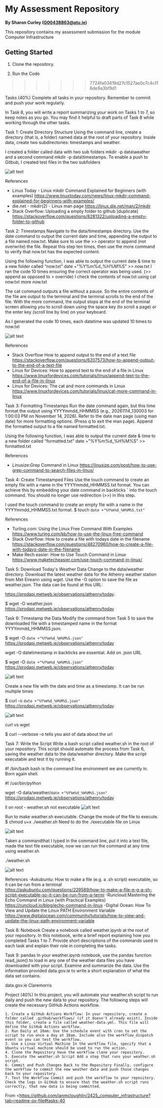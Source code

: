 # My Assessment Repository

**By Sharon Curley (G00438863@atu.ie)**

This repository contains my assessment  submission for the module Computer Infrastructure

## Getting Started

1. Clone the repository.

2. Run the Code
>>>>>>> 7724fa03419d27c1527ae0c7c4c116de9a3bf9d1




Tasks (40%)
Complete all tasks in your repository. Remember to commit and push your work regularly.

In Task 8, you will write a report summarizing your work on Tasks 1 to 7, so keep notes as you go. You may find it helpful to draft parts of Task 8 while working through the other tasks.

Task 1: Create Directory Structure
Using the command line, create a directory (that is, a folder) named data at the root of your repository. Inside data, create two subdirectories: timestamps and weather.

I created a folder called data with two sub folders mkdir -p data\weather and a second command mkdir -p data\timestamps. To enable a push to Gitbub, I created test files
in the two subfolders

![alt text](task_01.png)

References
- Linus Today - Linux mkdir Command Explained for Beginners (with examples)       https://www.linuxtoday.com/news/linux-mkdir-command-explained-for-beginners-with-examples/
- die.net -  mkdir(2) - Linux man page    https://linux.die.net/man/2/mkdir
- Stack Overflow:  Uploading a empty folder to github [duplicate]  https://stackoverflow.com/questions/8281322/uploading-a-empty-folder-to-github


Task 2: Timestamps
Navigate to the data/timestamps directory. Use the date command to output the current date and time, appending the output to a file named now.txt. Make sure to use the >> operator to append (not overwrite) the file. Repeat this step ten times, then use the more command to verify that now.txt has the expected content.

Using the following function, I was able to output the current date & time to a new folder called “now.txt”
date +"%Y%m%d_%H%M%S" >> now.txt
I ran the code 10 times ensuring the correct operator was being used. (>> append as opposed to > override)
I check the contents of now.txt using
cat now.txt
more now.txt

The cat command outputs a file without a pause. So the entire contents of the file are output to the terminal and the terminal scrolls to the end of the file. With the more command, the output stops at the end of the terminal screen allowing you to scroll down using the space key (to scroll a page) or the enter key (scroll line by line) on your keyboard.

As I generated the code 10 times, each datetime was updated 10 times to now.txt

![alt text](task_02.png)

References
- Stack Overflow  How to append output to the end of a text file   https://stackoverflow.com/questions/6207573/how-to-append-output-to-the-end-of-a-text-file
- Linus for Devices: How to append text to the end of a file in Linux    https://www.linuxfordevices.com/tutorials/linux/append-text-to-the-end-of-a-file-in-linux
- Linus for Devices: The cat and more commands in Linux    https://www.linuxfordevices.com/tutorials/linux/cat-more-command-in-linux


Task 3: Formatting Timestamps
Run the date command again, but this time format the output using YYYYmmdd_HHMMSS (e.g., 20261114_130003 for 1:00:03 PM on November 14, 2026). Refer to the date man page (using man date) for more formatting options. (Press q to exit the man page). Append the formatted output to a file named formatted.txt.

Using the following function, I was able to output the current date & time to a new folder called “formatted.txt”
date +"%Y%m%d_%H%M%S" >> formatted.txt

References
- Linusize:Grep Command in Linux    https://linuxize.com/post/how-to-use-grep-command-to-search-files-in-linux/


Task 4: Create Timestamped Files
Use the touch command to create an empty file with a name in the YYYYmmdd_HHMMSS.txt format. You can achieve this by embedding your date command in backticks ` into the touch command. You should no longer use redirection (>>) in this step.

I used the touch command to create an empty file with a name in the YYYYmmdd_HHMMSS.txt format. 
$ touch `date +"%Y%m%d_%H%M%S.txt"`

References
- Turling.com: Using the Linux Free Command With Examples      https://www.turing.com/kb/how-to-use-the-linux-free-command
- Stack Overflow: How to create a file with todays date in the filename  https://stackoverflow.com/questions/48270960/how-to-create-a-file-with-todays-date-in-the-filename
- Make Rech easier: How to Use Touch Command in Linux    https://www.maketecheasier.com/use-touch-command-in-linux/


Task 5: Download Today's Weather Data
Change to the data/weather directory. Download the latest weather data for the Athenry weather station from Met Eireann using wget. Use the -O <filename> option to save the file as weather.json. The data can be found at this URL:

https://prodapi.metweb.ie/observations/athenry/today.


$ wget -O weather.json https://prodapi.metweb.ie/observations/athenry/today


Task 6: Timestamp the Data
Modify the command from Task 5 to save the downloaded file with a timestamped name in the format YYYYmmdd_HHMMSS.json.


$ wget -O `date +"%Y%m%d_%H%M%S.json"` https://prodapi.metweb.ie/observations/athenry/today

wget
-O
datetimestamp in backticks are essential. Add on .json
URL

$ wget -O `date +"%Y%m%d_%H%M%S.json"` https://prodapi.metweb.ie/observations/athenry/today

![alt text](task_6_wget.png)

Create a new file with the date and time as a timestamp. It can be run multiple times

$ curl -o `date +"%Y%m%d_%H%M%S.json"` https://prodapi.metweb.ie/observations/athenry/today

![alt text](task_6_curl.png)

curl vs wget

$ curl --verbose -o
tells you alot of data about the url



Task 7: Write the Script
Write a bash script called weather.sh in the root of your repository. This script should automate the process from Task 6, saving the weather data to the data/weather directory. Make the script executable and test it by running it.

#! /bin/bash
bash is the command line environment we are currently in. Born again shell.

#! /usr/bin/python

wget -O data/weather/`date +"%Y%m%d_%H%M%S.json"` https://prodapi.metweb.ie/observations/athenry/today

ll on root - weather.sh not executable
![alt text](task_7_rw.png)

Run to make weather.sh executable. Change the mode of the file to execute.
$ chmod u+x ./weather.sh
Need to do the ./executable file on Linux

![alt text](task_7_rwx.png)

Taken a commandthat I typed in the command line, put it into a text file, made the text file executable, 
now we can run the command at any time using weather.sh

./weather.sh

![alt text](task_7_script.png)

References
-Askubuntu: How to make a file (e.g. a .sh script) executable, so it can be run from a terminal https://askubuntu.com/questions/229589/how-to-make-a-file-e-g-a-sh-script-executable-so-it-can-be-run-from-a-termi
-Runcloud:Mastering the Echo Command in Linux (with Practical Examples)  https://runcloud.io/blog/echo-command-in-linux
-Digital Ocean: How To View and Update the Linux PATH Environment Variable  https://www.digitalocean.com/community/tutorials/how-to-view-and-update-the-linux-path-environment-variable

Task 8: Notebook
Create a notebook called weather.ipynb at the root of your repository. In this notebook, write a brief report explaining how you completed Tasks 1 to 7. Provide short descriptions of the commands used in each task and explain their role in completing the tasks.

Task 9: pandas
In your weather.ipynb notebook, use the pandas function read_json() to load in any one of the weather data files you have downloaded with your script. Examine and summarize the data. Use the information provided data.gov.ie to write a short explanation of what the data set contains.

data.gov.ie
Claremorris

Project (40%)
In this project, you will automate your weather.sh script to run daily and push the new data to your repository. The following steps will create the necessary GitHub Actions workflow.

    1. Create a GitHub Actions Workflow: In your repository, create a folder called .github/workflows/ (if it doesn't already exist). Inside this folder, create a file called weather-data.yml. This file will define the GitHub Actions workflow.
    2. Run Daily at 10am: Use the schedule event with cron to set the script to run once a day at 10am. Include also the workflow_dispatch event so you can test the workflow.
    3. Use a Linux Virtual Machine In the workflow file, specify that a Ubuntu virtual machine should be used to run the action.
    4. Clone the Repository Have the workflow clone your repository.
    5. Execute the weather.sh Script Add a step that runs your weather.sh script.
    6. Commit and Push Changes Back to the Repository Finally, configure the workflow to commit the new weather data and push those changes back to your repository.
    7. Test the Workflow Commit and push the workflow to your repository. Check the logs in GitHub to ensure that the weather.sh script runs correctly, that new data is being committed.

From <https://github.com/ianmcloughlin/2425_computer_infrastructure?tab=readme-ov-file#tasks-40